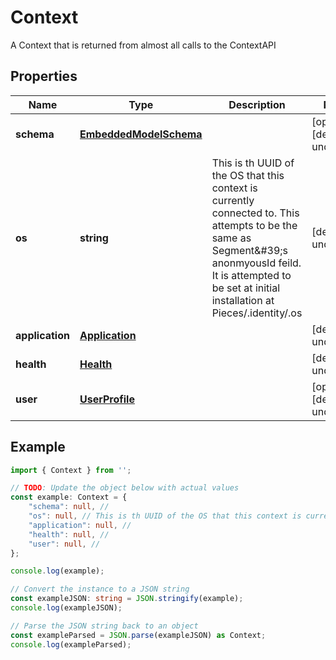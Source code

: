 
# Context

A Context that is returned from almost all calls to the ContextAPI

## Properties

Name | Type | Description | Notes
------------ | ------------- | ------------- | -------------
**schema** | [**EmbeddedModelSchema**](EmbeddedModelSchema) |  | [optional] [default to undefined]
**os** | **string** | This is th UUID of the OS that this context is currently connected to. This attempts to be the same as Segment\&#39;s anonmyousId feild. It is attempted to be set at initial installation at Pieces/.identity/.os | [default to undefined]
**application** | [**Application**](Application) |  | [default to undefined]
**health** | [**Health**](Health) |  | [default to undefined]
**user** | [**UserProfile**](UserProfile) |  | [optional] [default to undefined]

## Example

```typescript
import { Context } from '';

// TODO: Update the object below with actual values
const example: Context = {
    "schema": null, // 
    "os": null, // This is th UUID of the OS that this context is currently connected to. This attempts to be the same as Segment\&#39;s anonmyousId feild. It is attempted to be set at initial installation at Pieces/.identity/.os
    "application": null, // 
    "health": null, // 
    "user": null, // 
};

console.log(example);

// Convert the instance to a JSON string
const exampleJSON: string = JSON.stringify(example);
console.log(exampleJSON);

// Parse the JSON string back to an object
const exampleParsed = JSON.parse(exampleJSON) as Context;
console.log(exampleParsed);
```




